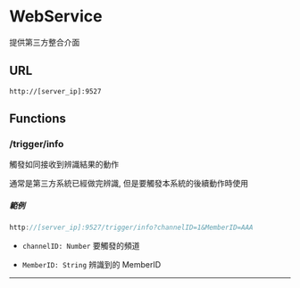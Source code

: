
# WebService

提供第三方整合介面


## URL

`http://[server_ip]:9527`


## Functions

### /trigger/info

觸發如同接收到辨識結果的動作

通常是第三方系統已經做完辨識, 但是要觸發本系統的後續動作時使用

##### 範例

```javascript
http://[server_ip]:9527/trigger/info?channelID=1&MemberID=AAA
```

- `channelID: Number` 要觸發的頻道

- `MemberID: String` 辨識到的 MemberID

---
